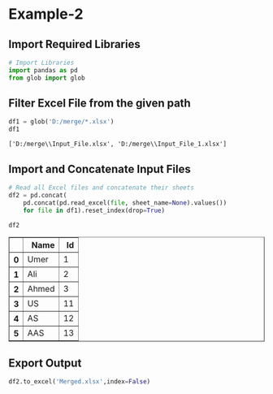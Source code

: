 # Example-2

## Import Required Libraries


```python
# Import Libraries
import pandas as pd
from glob import glob
```

## Filter Excel File from the given path


```python
df1 = glob('D:/merge/*.xlsx')
df1
```




    ['D:/merge\\Input_File.xlsx', 'D:/merge\\Input_File_1.xlsx']



## Import and Concatenate Input Files 


```python
# Read all Excel files and concatenate their sheets
df2 = pd.concat(
    pd.concat(pd.read_excel(file, sheet_name=None).values())  
    for file in df1).reset_index(drop=True)
```


```python
df2
```





<table border="1" class="dataframe">
  <thead>
    <tr style="text-align: right;">
      <th></th>
      <th>Name</th>
      <th>Id</th>
    </tr>
  </thead>
  <tbody>
    <tr>
      <th>0</th>
      <td>Umer</td>
      <td>1</td>
    </tr>
    <tr>
      <th>1</th>
      <td>Ali</td>
      <td>2</td>
    </tr>
    <tr>
      <th>2</th>
      <td>Ahmed</td>
      <td>3</td>
    </tr>
    <tr>
      <th>3</th>
      <td>US</td>
      <td>11</td>
    </tr>
    <tr>
      <th>4</th>
      <td>AS</td>
      <td>12</td>
    </tr>
    <tr>
      <th>5</th>
      <td>AAS</td>
      <td>13</td>
    </tr>
  </tbody>
</table>
</div>



## Export Output


```python
df2.to_excel('Merged.xlsx',index=False)
```
